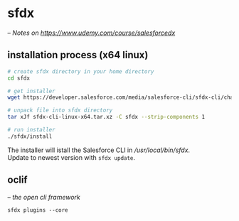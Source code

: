 # sfdx
*– Notes on https://www.udemy.com/course/salesforcedx*

## installation process (x64 linux)

```sh
# create sfdx directory in your home directory
cd sfdx

# get installer
wget https://developer.salesforce.com/media/salesforce-cli/sfdx-cli/channels/stable/sfdx-cli-linux-x64.tar.xz

# unpack file into sfdx directory
tar xJf sfdx-cli-linux-x64.tar.xz -C sfdx --strip-components 1

# run installer
./sfdx/install
```
The installer will istall the Salesforce CLI in */usr/local/bin/sfdx*. <br>
Update to newest version with `sfdx update`. <br>

## oclif
*– the open cli framework* <br>

`sfdx plugins --core`
